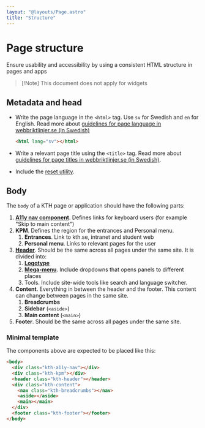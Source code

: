 ```yaml
---
layout: "@layouts/Page.astro"
title: "Structure"
---
```


# Page structure

<p class="lead">Ensure usability and accessibility by using a consistent HTML structure in pages and apps</p>

> [!Note] This document does not apply for widgets

## Metadata and head

- Write the page language in the `<html>` tag. Use `sv` for Swedish and `en` for English. Read more about [guidelines for page language in webbriktlinjer.se (in Swedish)](https://webbriktlinjer.se/riktlinjer/141-ange-sidans-sprak-i-koden/)

  ```html
  <html lang="sv"></html>
  ```

- Write a relevant page title using the `<title>` tag. Read more about [guidelines for page titles in webbriktlinjer.se (in Swedish)](https://webbriktlinjer.se/riktlinjer/135-skriv-beskrivande-sidtitlar/).

- Include the [reset utility](../utils/reset).

## Body

The `body` of a KTH page or application should have the following parts:

1. [**A11y nav component**](../components/a11y-nav). Defines links for keyboard users (for example "Skip to main content")
2. **KPM**. Defines the region for the entrances and Personal menu.
   1. **Entrances**. Link to kth.se, intranet and student web
   2. **Personal menu**. Links to relevant pages for the user
3. [**Header**](../components/header). Should be the same across all pages under the same site. It is divided into:
   1. [**Logotype**](../components/logotype)
   2. [**Mega-menu**](../components/mega-menu). Include dropdowns that opens panels to different places
   3. Tools. Include site-wide tools like search and language switcher.
4. **Content**. Everything in between the header and the footer. This content can change between pages in the same site.
   1. **Breadcrumbs**
   2. **Sidebar** (`<aside>`)
   3. **Main content** (`<main>`)
5. **Footer**. Should be the same across all pages under the same site.

### Minimal template

The components above are expected to be placed like this:

```html
<body>
  <div class="kth-a11y-nav"></div>
  <div class="kth-kpm"></div>
  <header class="kth-header"></header>
  <div class="kth-content">
    <nav class="kth-breadcrumbs"></nav>
    <aside></aside>
    <main></main>
  </div>
  <footer class="kth-footer"></footer>
</body>
```
